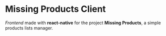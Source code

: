 # Missing Products Client

*Frontend* made with **react-native** for the project **Missing Products**, a simple products lists manager.